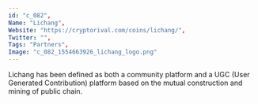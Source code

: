 ```yaml
--- 
id: "c_082", 
Name: "Lichang", 
Website: "https://cryptorival.com/coins/lichang/", 
Twitter: "", 
Tags: "Partners", 
Image: "c_082_1554663926_lichang_logo.png" 
--- 
```

<!--lang:en--> 
Lichang has been defined as both a community platform and a UGC (User Generated Contribution) platform based on the mutual construction and mining of public chain.
<!--lang:es--] 
Lichang se ha definido como una plataforma comunitaria y una plataforma UGC (contribución generada por el usuario) basada en la construcción y extracción mutuas de la cadena pública.
<!--lang:de--] 
Lichang wurde sowohl als Community-Plattform als auch als UGC-Plattform (User Generated Contribution) definiert, die auf dem gegenseitigen Aufbau und Abbau öffentlicher Ketten basiert.
<!--lang:fr--] 
Lichang a été défini à la fois comme une plateforme communautaire et une plateforme UGC (User Generated Contribution) basée sur la construction mutuelle et le minage de chaîne publique.
<!--lang:pl--] 
Lichang został zdefiniowany zarówno jako platforma społecznościowa, jak i platforma UGC (ang. User Generated Contribution) oparta na wzajemnej budowie i wydobywaniu łańcucha publicznego.
<!--lang:uk--] 
Lichang визначено як платформу спільноти та платформу UGC (внески, створені користувачами), що базується на спільному створенні та майнінгу публічного ланцюга.
[!--lang:*--> 
